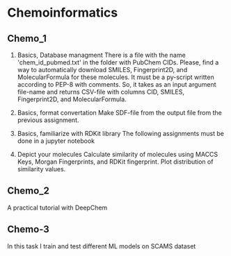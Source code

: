 # Chemoinformatics
## Chemo_1
1. Basics, Database managment
There is a file with the name 'chem_id_pubmed.txt' in the folder with PubChem CIDs. Please, find a way to automatically download SMILES, Fingerprint2D, and MolecularFormula for these molecules. It must be a py-script written according to PEP-8 with comments. So, it takes as an input argument file-name and returns CSV-file with columns CID, SMILES, Fingerprint2D, and MolecularFormula.

2. Basics, format convertation
Make SDF-file from the output file from the previous assignment.

3. Basics, familiarize with RDKit library
The following assignments must be done in a jupyter notebook

4. Depict your molecules
Calculate similarity of molecules using MACCS Keys, Morgan Fingerprints, and RDKit fingerprint. Plot distribution of similarity values.

## Chemo_2

A practical tutorial with DeepChem

## Chemo-3

In this task I train and test different ML models on SCAMS dataset
